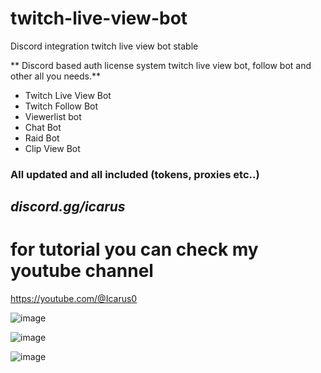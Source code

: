 # twitch-live-view-bot
Discord integration twitch live view bot stable


** Discord based auth license system twitch live view bot, follow bot and other all you needs.**

* Twitch Live View Bot
* Twitch Follow Bot
* Viewerlist bot
* Chat Bot
* Raid Bot
* Clip View Bot

### All updated and all included (tokens, proxies etc..)


## *discord.gg/icarus*

# for tutorial you can check my youtube channel 

https://youtube.com/@Icarus0

![image](https://github.com/user-attachments/assets/25f5c88d-70da-46f7-bc61-445de781663e)


![image](https://github.com/user-attachments/assets/44840dda-9ab5-4891-9fff-629a9da7e5e5)


![image](https://github.com/user-attachments/assets/45ecb690-1ed8-41cf-be38-2012de5ae674)
